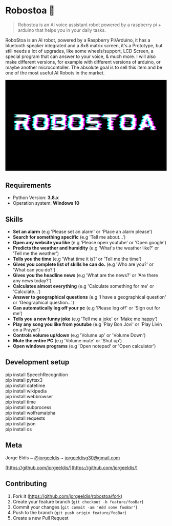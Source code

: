 # Robostoa 🧠

> Robostoa is an AI voice assistant robot powered by a raspberry pi + arduino that helps you in your daily tasks.

RoboStoa is an AI robot, powered by a Raspberry Pi/Arduino, it has a bluetooth speaker integrated and a 8x8 matrix screen, it's a Prototype, but still needs a lot of upgrades, like some wheels/support, LCD Screen, a special program that can answer to your voice, & much more. I will also make different versions, for example with different versions of arduino, or maybe another microcontoller. The absolute goal is to sell this item and be one of the most useful AI Robots in the market.

 
![header](https://raw.githubusercontent.com/jorgeeldis/robostoa/main/robostoaheader.png)

## Requirements

* Python Version: **3.8.x**
* Operation system: **Windows 10**

## Skills
*   **Set an alarm** (e.g 'Please set an alarm' or 'Place an alarm please')
*   **Search for something specific** (e.g 'Tell me about...')
*   **Open any website you like** (e.g 'Please open youtube' or 'Open google')
*   **Predicts the weather and humidity** (e.g 'What's the weather like?' or 'Tell me the weather')
*   **Tells you the time** (e.g 'What time it is?' or 'Tell me the time')
*   **Gives you complete list of skills he can do.** (e.g 'Who are you?' or 'What can you do?')
*   **Gives you the headline news** (e.g 'What are the news?' or 'Are there any news today?')
*   **Calculates almost everything** (e.g 'Calculate something for me' or 'Calculate...')
*   **Answer to geographical questions** (e.g 'I have a geographical question' or 'Geographical question...')
*   **Can automatically log off your pc** (e.g 'Please log off' or 'Sign out for me')
*   **Tells you a new funny joke** (e.g 'Tell me a joke' or 'Make me happy')
*   **Play any song you like from youtube** (e.g 'Play Bon Jovi' or 'Play Livin on a Prayer')
*   **Controls volume up/down** (e.g 'Volume up' or 'Volume Down')
*   **Mute the entire PC** (e.g 'Volume mute' or 'Shut up')
*   **Open windows programs** (e.g 'Open notepad' or 'Open calculator')

## Development setup

pip install SpeechRecognition <br/>
pip install pyttsx3 <br/>
pip install datetime <br/>
pip install wikipedia <br/>
pip install webbrowser <br/>
pip install time <br/>
pip install subprocess <br/>
pip install wolframalpha <br/>
pip install requests <br/>
pip install json <br/>
pip install os <br/>

## Meta

Jorge Eldis ~ [@jorgeeldis](https://twitter.com/jorgeeldis) ~ jorgeeldisg30@gmail.com

[https://github.com/jorgeeldis/](https://github.com/jorgeeldis/)

## Contributing

1. Fork it (<https://github.com/jorgeeldis/robostoa/fork>)
2. Create your feature branch (`git checkout -b feature/fooBar`)
3. Commit your changes (`git commit -am 'Add some fooBar'`)
4. Push to the branch (`git push origin feature/fooBar`)
5. Create a new Pull Request

